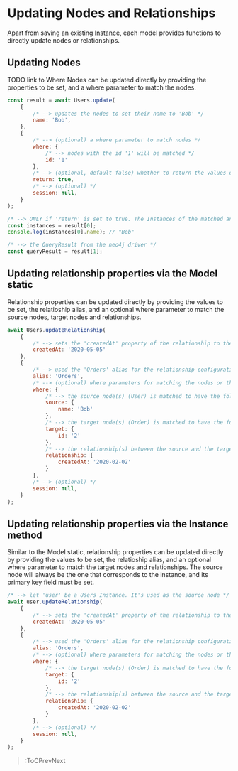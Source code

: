 # Updating Nodes and Relationships

Apart from saving an existing [Instance](./Instances), each model provides functions to directly update nodes or relationships.

## Updating Nodes

TODO link to Where
Nodes can be updated directly by providing the properties to be set, and a where parameter to match the nodes.

```js
const result = await Users.update(
    {
        /* --> updates the nodes to set their name to 'Bob' */
        name: 'Bob',
    },
    {
        /* --> (optional) a where parameter to match nodes */
        where: {
            /* --> nodes with the id '1' will be matched */
            id: '1'
        },
        /* --> (optional, default false) whether to return the values of the nodes after the update */
        return: true,
        /* --> (optional) */
        session: null,
    }
);

/* --> ONLY if 'return' is set to true. The Instances of the matched and updated nodes. If 'return' is set to false, this will be an empty array */
const instances = result[0];
console.log(instances[0].name); // "Bob"

/* --> the QueryResult from the neo4j driver */
const queryResult = result[1];
```

## Updating relationship properties via the Model static

Relationship properties can be updated directly by providing the values to be set, the relatioship alias, and an optional where parameter to match the source nodes, target nodes and relationships.

```js
await Users.updateRelationship(
    {
        /* --> sets the 'createdAt' property of the relationship to the following */
        createdAt: '2020-05-05'
    },
    {
        /* --> used the 'Orders' alias for the relationship configuration, as provided in the Model definition */
        alias: 'Orders',
        /* --> (optional) where parameters for matching the nodes or the relationship */
        where: {
            /* --> the source node(s) (User) is matched to have the following name */
            source: {
                name: 'Bob'
            },
            /* --> the target node(s) (Order) is matched to have the following id */
            target: {
                id: '2'
            },
            /* --> the relationship(s) between the source and the target node(s) are matched to have the following 'createdAt' */
            relationship: {
                createdAt: '2020-02-02'
            }
        },
        /* --> (optional) */
        session: null,
    }
);
```

## Updating relationship properties via the Instance method

Similar to the Model static, relationship properties can be updated directly by providing the values to be set, the relatioship alias, and an optional where parameter to match the target nodes and relationships. The source node will always be the one that corresponds to the instance, and its primary key field must be set.

```js
/* --> let 'user' be a Users Instance. It's used as the source node */
await user.updateRelationship(
    {
        /* --> sets the 'createdAt' property of the relationship to the following */
        createdAt: '2020-05-05'
    },
    {
        /* --> used the 'Orders' alias for the relationship configuration, as provided in the Model definition */
        alias: 'Orders',
        /* --> (optional) where parameters for matching the nodes or the relationship */
        where: {
            /* --> the target node(s) (Order) is matched to have the following id */
            target: {
                id: '2'
            },
            /* --> the relationship(s) between the source and the target node(s) are matched to have the following 'createdAt' */
            relationship: {
                createdAt: '2020-02-02'
            }
        },
        /* --> (optional) */
        session: null,
    }
);
```

> :ToCPrevNext